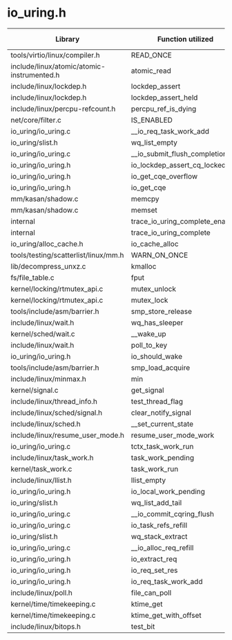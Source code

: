 # io_uring.h

| Library | Function utilized | Time Used |
| - | - | - |
| tools/virtio/linux/compiler.h | READ_ONCE | 3 |
| include/linux/atomic/atomic-instrumented.h | atomic_read | 1 |
| include/linux/lockdep.h | lockdep_assert | 2 |
| include/linux/lockdep.h | lockdep_assert_held | 7 |
| include/linux/percpu-refcount.h | percpu_ref_is_dying | 1 |
| net/core/filter.c | IS_ENABLED | 1 |
| io_uring/io_uring.c | __io_req_task_work_add | 1 |
| io_uring/slist.h | wq_list_empty | 1 |
| io_uring/io_uring.c | __io_submit_flush_completions | 1 |
| io_uring/io_uring.h | io_lockdep_assert_cq_locked | 2 |
| io_uring/io_uring.h | io_get_cqe_overflow | 1 |
| io_uring/io_uring.h | io_get_cqe | 1 |
| mm/kasan/shadow.c | memcpy | 2 |
| mm/kasan/shadow.c | memset | 1 |
| internal | trace_io_uring_complete_enabled | 1 |
| internal | trace_io_uring_complete | 1 |
| io_uring/alloc_cache.h | io_cache_alloc | 1 |
| tools/testing/scatterlist/linux/mm.h | WARN_ON_ONCE | 1 |
| lib/decompress_unxz.c | kmalloc | 1 |
| fs/file_table.c | fput | 1 |
| kernel/locking/rtmutex_api.c | mutex_unlock | 1 |
| kernel/locking/rtmutex_api.c | mutex_lock | 1 |
| tools/include/asm/barrier.h | smp_store_release | 1 |
| include/linux/wait.h | wq_has_sleeper | 2 |
| kernel/sched/wait.c | __wake_up | 2 |
| include/linux/wait.h | poll_to_key | 2 |
| io_uring/io_uring.h | io_should_wake | 1 |
| tools/include/asm/barrier.h | smp_load_acquire | 1 |
| include/linux/minmax.h | min | 1 |
| kernel/signal.c | get_signal | 1 |
| include/linux/thread_info.h | test_thread_flag | 2 |
| include/linux/sched/signal.h | clear_notify_signal | 1 |
| include/linux/sched.h | __set_current_state | 3 |
| include/linux/resume_user_mode.h | resume_user_mode_work | 1 |
| io_uring/io_uring.c | tctx_task_work_run | 1 |
| include/linux/task_work.h | task_work_pending | 2 |
| kernel/task_work.c | task_work_run | 1 |
| include/linux/llist.h | llist_empty | 2 |
| io_uring/io_uring.h | io_local_work_pending | 2 |
| io_uring/slist.h | wq_list_add_tail | 1 |
| io_uring/io_uring.c | __io_commit_cqring_flush | 1 |
| io_uring/io_uring.c | io_task_refs_refill | 1 |
| io_uring/slist.h | wq_stack_extract | 1 |
| io_uring/io_uring.c | __io_alloc_req_refill | 1 |
| io_uring/io_uring.h | io_extract_req | 1 |
| io_uring/io_uring.h | io_req_set_res | 1 |
| io_uring/io_uring.h | io_req_task_work_add | 1 |
| include/linux/poll.h | file_can_poll | 1 |
| kernel/time/timekeeping.c | ktime_get | 1 |
| kernel/time/timekeeping.c | ktime_get_with_offset | 1 |
| include/linux/bitops.h | test_bit | 1 |
